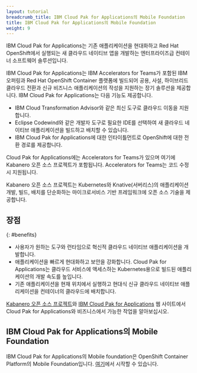 ```yaml
---
layout: tutorial
breadcrumb_title: IBM Cloud Pak for Applications의 Mobile Foundation
title: IBM Cloud Pak for Applications의 Mobile Foundation
weight: 9
---
```

<!-- NLS_CHARSET=UTF-8 -->

IBM Cloud Pak for Applications는 기존 애플리케이션을 현대화하고 Red Hat OpenShift에서 실행되는 새 클라우드 네이티브 앱을 개발하는 엔터프라이즈급 컨테이너 소프트웨어 솔루션입니다. 

IBM Cloud Pak for Applications는 IBM Accelerators for Teams가 포함된 IBM 오퍼링과 Red Hat OpenShift Container 플랫폼에 빌드되어 공용, 사설, 하이브리드 클라우드 전환과 신규 비즈니스 애플리케이션의 작성을 지원하는 장기 솔루션을 제공합니다. IBM Cloud Pak for Applications는 다음 기능도 제공합니다. 

* IBM Cloud Transformation Advisor와 같은 최신 도구로 클라우드 이동을 지원합니다. 
* Eclipse Codewind와 같은 개발자 도구로 필요한 IDE를 선택하여 새 클라우드 네이티브 애플리케이션을 빌드하고 배치할 수 있습니다. 
* IBM Cloud Pak for Applications에 대한 인타이틀먼트로 OpenShift에 대한 전환 경로를 제공합니다. 

Cloud Pak for Applications에는 Accelerators for Teams가 있으며 여기에 Kabanero 오픈 소스 프로젝트가 포함됩니다. Accelerators for Teams는 코드 수정 시 지원됩니다. 

Kabanero 오픈 소스 프로젝트는 Kubernetes와 Knative(서버리스)의 애플리케이션 개발, 빌드, 배치를 단순화하는 마이크로서비스 기반 프레임워크에 오픈 소스 기술을 제공합니다. 

## 장점
{: #benefits}

* 사용자가 원하는 도구와 런타임으로 혁신적 클라우드 네이티브 애플리케이션을 개발합니다. 
* 애플리케이션을 빠르게 현대화하고 보안을 강화합니다. Cloud Pak for Applications는 클라우드 서비스에 액세스하는 Kubernetes용으로 빌드된 애플리케이션의 개발 속도를 높입니다. 
* 기존 애플리케이션을 현재 위치에서 실행하고 현대식 신규 클라우드 네이티브 애플리케이션을 컨테이너의 클라우드에 배치합니다. 

[Kabanero 오픈 소스 프로젝트](https://kabanero.io/)와 [IBM Cloud Pak for Applications](https://www.ibm.com/cloud/cloud-pak-for-applications) 웹 사이트에서 Cloud Pak for Applications와 비즈니스에서 가능한 작업을 알아보십시오. 

## IBM Cloud Pak for Applications의 Mobile Foundation

IBM Cloud Pak for Applications의 Mobile foundation은 OpenShift Container Platform의 Mobile Foundation입니다. [여기](../ibmcloud/getting-started-mf-on-rhos/)에서 시작할 수 있습니다. 
